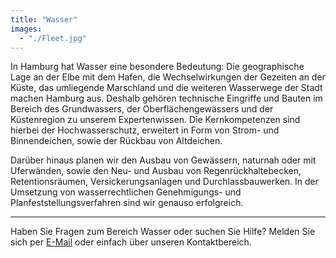 ```yaml
---
title: "Wasser"
images:
  - "./Fleet.jpg"
---
```


In Hamburg hat Wasser eine besondere
Bedeutung: Die geographische Lage an der Elbe mit dem Hafen, die
Wechselwirkungen der Gezeiten an der Küste, das umliegende Marschland
und die weiteren Wasserwege der Stadt machen Hamburg aus. Deshalb
gehören technische Eingriffe und Bauten im Bereich des Grundwassers, der
Oberflächengewässers und der Küstenregion zu unserem Expertenwissen.
Die Kernkompetenzen sind hierbei der Hochwasserschutz, erweitert in Form
von Strom- und Binnendeichen, sowie der Rückbau von Altdeichen.

Darüber hinaus planen wir den Ausbau von
Gewässern, naturnah oder mit Uferwänden, sowie den Neu- und Ausbau von
Regenrückhaltebecken, Retentionsräumen, Versickerungsanlagen und
Durchlassbauwerken. In der Umsetzung von wasserrechtlichen Genehmigungs-
und Planfeststellungsverfahren sind wir genauso erfolgreich.

---

Haben Sie Fragen zum Bereich Wasser oder suchen Sie Hilfe?
Melden Sie sich per [E-Mail](mailto:info@lehne-ing.de) oder einfach über unseren Kontaktbereich.
